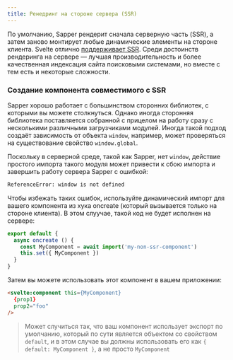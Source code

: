 ```yaml
---
title: Ренедринг на стороне сервера (SSR)
---
```


По умолчанию, Sapper рендерит сначала серверную часть (SSR), а затем заново монтирует любые динамические элементы на стороне клиента. Svelte отлично [поддерживает SSR](https://svelte.technology/guide#server-side-rendering). Среди достоинств рендеринга на сервере — лучшая производительность и более качественная индексация сайта поисковыми системами, но вместе с тем есть и некоторые сложности.

### Создание компонента совместимого с SSR

Sapper хорошо работает с большинством сторонних библиотек, с которыми вы можете столкнуться. Однако иногда сторонняя библиотека поставляется собранной с прицелом на работу сразу с несколькими различными загрузчиками модулей. Иногда такой подход создаёт зависимость от объекта `window`, например, может проверяться на существование свойство `window.global`.

Поскольку в серверной среде, такой как Sapper, нет `window`, действие простого импорта такого модуля может привести к сбою импорта и завершить работу сервера Sapper с ошибкой:

```bash
ReferenceError: window is not defined
```

Чтобы избежать таких ошибок, используйте динамический импорт для вашего компонента из хука oncreate (который вызывается только на стороне клиента). В этом слуучае, такой код не будет исполнен на сервере:

```js
export default {
  async oncreate () {
    const MyComponent = await import('my-non-ssr-component')
    this.set({ MyComponent })
  }
}
```

Затем вы можете использовать этот компонент в вашем приложении:

```html
<svelte:component this={MyComponent}
  {prop1}
  prop2="foo"
/>
```
> Может случиться так, что ваш компонент использует экспорт по умолчанию, который по сути является объектом со свойством `default`, и в этом случае вы должны использовать его как `{ default: MyComponent }`, а не просто `MyComponent`
